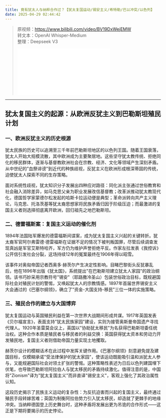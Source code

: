 ```yaml
---
title: 竟有犹太人与纳粹合作过？【犹太复国运动/锡安主义/希特勒/巴以冲突/以色列】
date: 2025-04-29 02:44:42
---
```


> 原视频：https://www.bilibili.com/video/BV19DxWejEMW<br>转文本：OpenAI Whisper-Medium<br>整理：Deepseek V3
>
> <iframe src="//player.bilibili.com/player.html?bvid=BV19DxWejEMW&autoplay=0" scrolling="no" border="0" frameborder="no" framespacing="0" allowfullscreen="true"></iframe>

---

## 犹太复国主义的起源：从欧洲反犹主义到巴勒斯坦殖民计划
 
 ### 一、欧洲反犹主义的历史根源
 ​
 犹太民族的历史可以追溯至三千年前巴勒斯坦地区的以色列王国。随着王国衰落，犹太人开始大规模流散，其中欧洲成为主要聚居地。这些坚守犹太教传统、拒绝同化的移民群体，逐渐与基督教欧洲社会在宗教、经济、文化等领域产生深刻矛盾。从中世纪的"血祭诽谤"到近代的种族歧视，反犹主义在欧洲形成根深蒂固的传统，迫使犹太人探索不同的生存策略。
 
 面对系统性歧视，犹太知识分子发展出四种应对路径：同化派主张通过世俗教育和社会融入消除差异，如马克思父亲为职业发展改信基督教；改革派推动犹太教现代化，德国哲学家蒙德尔松发起的哈斯卡拉运动便是典型；革命派转向共产主义理论，马克思、托洛茨基等犹太裔思想家将民族矛盾归因于阶级压迫；而最激进的复国主义者则选择彻底离开欧洲，回归祖先之地巴勒斯坦。
 
 ### 二、德雷福斯案：复国主义运动的催化剂
 ​
 1894年法国陆军爆发的德雷福斯间谍案，成为犹太复国主义兴起的关键转折。犹太裔军官阿尔弗雷德·德雷福斯在证据不足的情况下被判叛国罪，尽管后续调查发现真凶是军官艾斯特哈齐，军方仍为维护声誉拒绝平反。作家左拉发表《我控诉》公开信引发社会分裂，这场持续12年的冤案最终在1906年得以昭雪。
 
 该事件对奥匈帝国记者西奥多·赫茨尔产生决定性影响。目睹巴黎街头反犹暴乱后，他在1896年出版《犹太国》，系统提出"在巴勒斯坦建立犹太人家园"的政治纲领。该书巧妙采用宗教符号"锡安"（耶路撒冷圣山）包装世俗政治目标，既规避国际社会对殖民计划的警惕，又唤起犹太人的宗教情感。1897年首届世界锡安主义大会通过的《巴塞尔纲领》，确立了"资金-大国支持-移民"三位一体的实施策略。
 
 ### 三、殖民合作的建立与大国博弈
 ​
 犹太复国运动与英国殖民利益在第一次世界大战期间形成共谋。1917年英国发表《贝尔福宣言》，表面支持"犹太民族家园"建设，实则为接管奥斯曼帝国遗产寻找代理人。1920年圣雷莫会议上，英国以"协助犹太移民"为名获得巴勒斯坦委任统治权。这种合作本质是殖民者与移民者的利益交换：英国获得犹太资本和劳动力开发殖民地，复国主义者则借助帝国力量实现土地攫取。
 
 赫茨尔设计的模糊话术在此过程中发挥关键作用。《巴塞尔纲领》刻意避免提及建国目标，仅模糊承诺"受法律保护的犹太家园"，使该运动既能吸引温和派犹太人参与，又能规避国际社会对领土扩张的警惕。这种策略性表述为日后以色列建国埋下伏笔，也导致巴勒斯坦阿拉伯人与犹太移民的矛盾持续激化。值得注意的是，中国将"Zionism"译为"犹太复国主义"而非直译"锡安主义"，客观上强化了其政治属性认知。
 
 这段历史揭示了民族主义运动的复杂性：为反抗迫害而兴起的复国主义，最终通过殖民手段转嫁苦难；英国为制衡阿拉伯势力引入犹太移民，却造就了更棘手的地缘冲突。当纳粹德国登上历史舞台时，这种矛盾将发展出更为吊诡的合作形式——这正是下期将要揭示的历史悖论。
